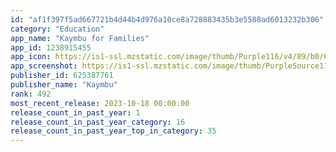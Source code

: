 ```yaml
---
id: "af1f397f5ad667721b4d44b4d976a10ce8a728883435b3e5588ad6013232b306"
category: "Education"
app_name: "Kaymbu for Families"
app_id: 1238915455
app_icon: https://is1-ssl.mzstatic.com/image/thumb/Purple116/v4/89/b0/6c/89b06ce8-ab12-4b72-a041-82f4c836c7c9/AppIcon-1x_U007emarketing-0-5-0-0-85-220-0.png/1024x1024bb.png
app_screenshot: https://is1-ssl.mzstatic.com/image/thumb/PurpleSource114/v4/5a/0b/7d/5a0b7d29-087e-ac73-879c-7b63a7efcda9/b354d3ca-61b8-4847-ba72-d4e1aa5a5d6d_Splash_iPhone10__U00281_U0029.png/1242x2688bb.png
publisher_id: 625387761
publisher_name: "Kaymbu"
rank: 492
most_recent_release: 2023-10-18 00:00:00
release_count_in_past_year: 1
release_count_in_past_year_category: 16
release_count_in_past_year_top_in_category: 35
---
```

